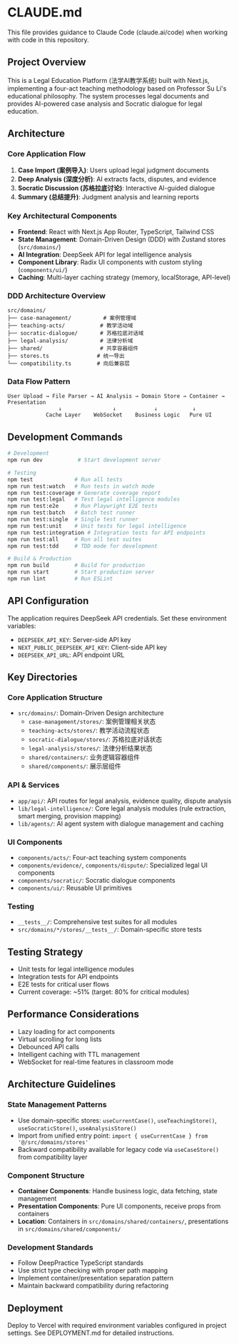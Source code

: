 # CLAUDE.md

This file provides guidance to Claude Code (claude.ai/code) when working with code in this repository.

## Project Overview

This is a Legal Education Platform (法学AI教学系统) built with Next.js, implementing a four-act teaching methodology based on Professor Su Li's educational philosophy. The system processes legal documents and provides AI-powered case analysis and Socratic dialogue for legal education.

## Architecture

### Core Application Flow
1. **Case Import (案例导入)**: Users upload legal judgment documents
2. **Deep Analysis (深度分析)**: AI extracts facts, disputes, and evidence
3. **Socratic Discussion (苏格拉底讨论)**: Interactive AI-guided dialogue
4. **Summary (总结提升)**: Judgment analysis and learning reports

### Key Architectural Components

- **Frontend**: React with Next.js App Router, TypeScript, Tailwind CSS
- **State Management**: Domain-Driven Design (DDD) with Zustand stores (`src/domains/`)
- **AI Integration**: DeepSeek API for legal intelligence analysis
- **Component Library**: Radix UI components with custom styling (`components/ui/`)
- **Caching**: Multi-layer caching strategy (memory, localStorage, API-level)

### DDD Architecture Overview
```
src/domains/
├── case-management/          # 案例管理域
├── teaching-acts/           # 教学活动域
├── socratic-dialogue/       # 苏格拉底对话域
├── legal-analysis/          # 法律分析域
├── shared/                  # 共享容器组件
├── stores.ts               # 统一导出
└── compatibility.ts        # 向后兼容层
```

### Data Flow Pattern
```
User Upload → File Parser → AI Analysis → Domain Store → Container → Presentation
                ↓                ↓            ↓           ↓
            Cache Layer    WebSocket    Business Logic   Pure UI
```

## Development Commands

```bash
# Development
npm run dev           # Start development server

# Testing
npm test             # Run all tests
npm run test:watch   # Run tests in watch mode
npm run test:coverage # Generate coverage report
npm run test:legal   # Test legal intelligence modules
npm run test:e2e     # Run Playwright E2E tests
npm run test:batch   # Batch test runner
npm run test:single  # Single test runner
npm run test:unit    # Unit tests for legal intelligence
npm run test:integration # Integration tests for API endpoints
npm run test:all     # Run all test suites
npm run test:tdd     # TDD mode for development

# Build & Production
npm run build        # Build for production
npm run start        # Start production server
npm run lint         # Run ESLint
```

## API Configuration

The application requires DeepSeek API credentials. Set these environment variables:
- `DEEPSEEK_API_KEY`: Server-side API key
- `NEXT_PUBLIC_DEEPSEEK_API_KEY`: Client-side API key
- `DEEPSEEK_API_URL`: API endpoint URL

## Key Directories

### Core Application Structure
- `src/domains/`: Domain-Driven Design architecture
  - `case-management/stores/`: 案例管理相关状态
  - `teaching-acts/stores/`: 教学活动流程状态
  - `socratic-dialogue/stores/`: 苏格拉底对话状态
  - `legal-analysis/stores/`: 法律分析结果状态
  - `shared/containers/`: 业务逻辑容器组件
  - `shared/components/`: 展示层组件

### API & Services
- `app/api/`: API routes for legal analysis, evidence quality, dispute analysis
- `lib/legal-intelligence/`: Core legal analysis modules (rule extraction, smart merging, provision mapping)
- `lib/agents/`: AI agent system with dialogue management and caching

### UI Components
- `components/acts/`: Four-act teaching system components
- `components/evidence/`, `components/dispute/`: Specialized legal UI components
- `components/socratic/`: Socratic dialogue components
- `components/ui/`: Reusable UI primitives

### Testing
- `__tests__/`: Comprehensive test suites for all modules
- `src/domains/*/stores/__tests__/`: Domain-specific store tests

## Testing Strategy

- Unit tests for legal intelligence modules
- Integration tests for API endpoints
- E2E tests for critical user flows
- Current coverage: ~51% (target: 80% for critical modules)

## Performance Considerations

- Lazy loading for act components
- Virtual scrolling for long lists
- Debounced API calls
- Intelligent caching with TTL management
- WebSocket for real-time features in classroom mode

## Architecture Guidelines

### State Management Patterns
- Use domain-specific stores: `useCurrentCase()`, `useTeachingStore()`, `useSocraticStore()`, `useAnalysisStore()`
- Import from unified entry point: `import { useCurrentCase } from '@/src/domains/stores'`
- Backward compatibility available for legacy code via `useCaseStore()` from compatibility layer

### Component Structure
- **Container Components**: Handle business logic, data fetching, state management
- **Presentation Components**: Pure UI components, receive props from containers
- **Location**: Containers in `src/domains/shared/containers/`, presentations in `src/domains/shared/components/`

### Development Standards
- Follow DeepPractice TypeScript standards
- Use strict type checking with proper path mapping
- Implement container/presentation separation pattern
- Maintain backward compatibility during refactoring

## Deployment

Deploy to Vercel with required environment variables configured in project settings. See DEPLOYMENT.md for detailed instructions.